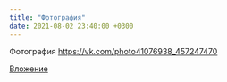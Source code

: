 ```yaml
---
title: "Фотография"
date: 2021-08-02 23:40:00 +0300
---
```


Фотография
https://vk.com/photo41076938_457247470

[Вложение](https://vk.com/photo41076938_457247470)
